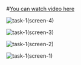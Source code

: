 
#[You can watch video here](https://youtu.be/bzBIGZb41a8)


![task-1(screen-4)](https://github.com/bekzobek/situational_task/assets/153498060/17935195-2556-4068-b25e-4491712b44d0)

![task-1(screen-3)](https://github.com/bekzobek/situational_task/assets/153498060/14d8968a-ccc4-4713-a979-89ffc5842602)

![task-1(screen-2)](https://github.com/bekzobek/situational_task/assets/153498060/7e357d1c-215f-4e62-87df-a4745d566d36)

![task-1(screen-1)](https://github.com/bekzobek/situational_task/assets/153498060/20e24d08-d653-4281-9e82-052ac52417f9)
